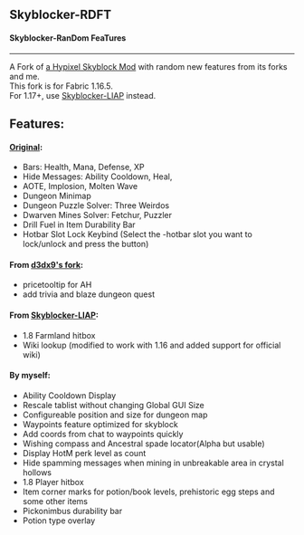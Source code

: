 ## Skyblocker-RDFT
#### Skyblocker-RanDom FeaTures
----
A Fork of [a Hypixel Skyblock Mod](https://github.com/Kraineff/Skyblocker) with random new features from its forks and me.  
This fork is for Fabric 1.16.5.  
For 1.17+, use [Skyblocker-LIAP](https://modrinth.com/mod/skyblocker-liap) instead.
## Features:
#### [Original](https://github.com/Kraineff/Skyblocker):
- Bars: Health, Mana, Defense, XP
- Hide Messages: Ability Cooldown, Heal,
- AOTE, Implosion, Molten Wave
- Dungeon Minimap
- Dungeon Puzzle Solver: Three Weirdos
- Dwarven Mines Solver: Fetchur, Puzzler
- Drill Fuel in Item Durability Bar
- Hotbar Slot Lock Keybind (Select the -hotbar slot you want to lock/unlock and press the button)
#### From [d3dx9's fork](https://github.com/d3dx9/Skyblocker):
- pricetooltip for AH
- add trivia and blaze dungeon quest
#### From [Skyblocker-LIAP](https://github.com/SkyblockerMod/Skyblocker):
- 1.8 Farmland hitbox
- Wiki lookup (modified to work with 1.16 and added support for official wiki)
#### By myself:
- Ability Cooldown Display
- Rescale tablist without changing Global GUI Size
- Configureable position and size for dungeon map
- Waypoints feature optimized for skyblock
- Add coords from chat to waypoints quickly
- Wishing compass and Ancestral spade locator(Alpha but usable)
- Display HotM perk level as count
- Hide spamming messages when mining in unbreakable area in crystal hollows
- 1.8 Player hitbox
- Item corner marks for potion/book levels, prehistoric egg steps and some other items
- Pickonimbus durability bar
- Potion type overlay
